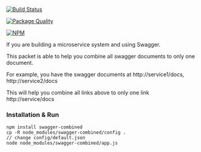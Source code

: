 [![Build Status](https://travis-ci.org/thanhson1085/swagger-combined.svg)](https://travis-ci.org/thanhson1085/angular-admin-seed)

[![Package Quality](http://npm.packagequality.com/badge/swagger-combined.png)](http://packagequality.com/#?package=swagger-combined)

[![NPM](https://nodei.co/npm/swagger-combined.png?downloads=true&downloadRank=true&stars=true)](https://nodei.co/npm/swagger-combined/)

If you are building a microservice system and using Swagger. 

This packet is able to help you combine all swagger documents to only one document.

For example, you have the swagger documents at http://service1/docs, http://service2/docs

This will help you combine all links above to only one link http://service/docs

### Installation & Run
```
npm install swagger-combined
cp -R node_modules/swagger-combined/config .
// change config/default.json
node node_modules/swagger-combined/app.js
```
